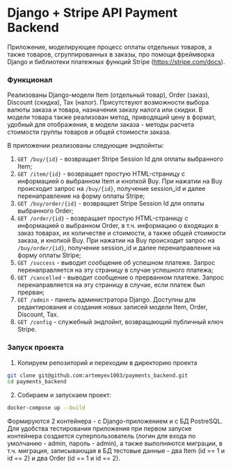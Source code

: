 # Django + Stripe API Payment Backend

Приложение, моделирующее процесс оплаты отдельных товаров, а также товаров, 
сгруппированных в заказы, про помощи фреймворка Django и библиотеки платежных функций 
Stripe (https://stripe.com/docs).


### Функционал
Реализованы Django-модели Item (отдельный товар), Order (заказ), Discount (скидка), Tax (налог). 
Присутствуют возможности выбора валюты заказа и товара, назначения заказу налога или скидки.
В модели товара также реализован метод, приводящий цену в формат, 
удобный для отображения, в модели заказа - методы расчета стоимости группы товаров 
и общей стоимости заказа. 

В приложении реализованы следующие эндпойнты:
1. ```GET /buy/{id}``` - возвращает Stripe Session Id для оплаты выбранного Item;
2. ```GET /item/{id}``` - возвращает простую HTML-страницу с информацией о выбранном Item и кнопкой Buy. 
При нажатии на Buy происходит запрос на ```/buy/{id}```, получение session_id и далее перенаправление 
на форму оплаты Stripe;
3. ```GET /buy/order/{id}``` - возвращает Stripe Session Id для оплаты выбранного Order;
4. ```GET /order/{id}``` - возвращает простую HTML-страницу с информацией о выбранном Order,
в т.ч. информацию о входящих в заказ товарах, их количестве и стоимости, а также общей 
стоимости заказа, и кнопкой Buy. 
При нажатии на Buy происходит запрос на ```/buy/order/{id}```, получение session_id и далее перенаправление 
на форму оплаты Stripe;
5. ```GET /success``` - выводит сообщение об успешном платеже. Запрос перенаправляется на эту страницу 
в случае успешного платежа;
6. ```GET /cancelled``` - выводит сообщение о прерванном платеже. Запрос перенаправляется 
на эту страницу в случае, если платеж был прерван;
7. ```GET /admin``` - панель администратора Django. Доступны для редактирования и создания 
новых записей модели Item, Order, Discount, Tax. 
8. ```GET /config``` - служебный эндпойнт, возвращающий публичный ключ Stripe.

### Запуск проекта
1. Копируем репозиторий и переходим в директорию проекта
```sh 
git clone git@github.com:artemyev1003/payments_backend.git
cd payments_backend
``` 
2. Собираем и запускаем проект:
```sh
docker-compose up --build
```
Формируются 2 контейнера - с Django-приложением и с БД PostreSQL. 
Для удобства тестирования приложения при первом запуске контейнера создается суперпользователь
(логин для входа по умолчанию - admin, пароль - admin),
а также выполняются миграции, в т.ч. миграция, записывающая в БД тестовые данные - 
два Item (id == 1 и id == 2) и два Order (id == 1 и id == 2).



